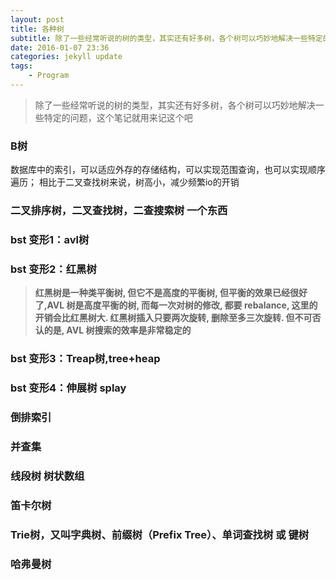 ```yaml
---
layout: post
title: 各种树
subtitle: 除了一些经常听说的树的类型，其实还有好多树，各个树可以巧妙地解决一些特定的问题
date: 2016-01-07 23:36
categories: jekyll update
tags:
    - Program
---
```


> 除了一些经常听说的树的类型，其实还有好多树，各个树可以巧妙地解决一些特定的问题，这个笔记就用来记这个吧

### B树

数据库中的索引，可以适应外存的存储结构，可以实现范围查询，也可以实现顺序遍历；
相比于二叉查找树来说，树高小，减少频繁io的开销

### 二叉排序树，二叉查找树，二查搜索树 一个东西

### bst 变形1：avl树

### bst 变形2：红黑树

> **红黑树是一种类平衡树, 但它不是高度的平衡树, 但平衡的效果已经很好了,AVL 树是高度平衡的树, 而每一次对树的修改, 都要 rebalance, 这里的开销会比红黑树大. 红黑树插入只要两次旋转, 删除至多三次旋转. 但不可否认的是, AVL 树搜索的效率是非常稳定的**

### bst 变形3：Treap树,tree+heap

### bst 变形4：伸展树 splay

### 倒排索引

### 并查集

### 线段树 树状数组

### 笛卡尔树

### Trie树，又叫字典树、前缀树（Prefix Tree）、单词查找树 或 键树

### 哈弗曼树
